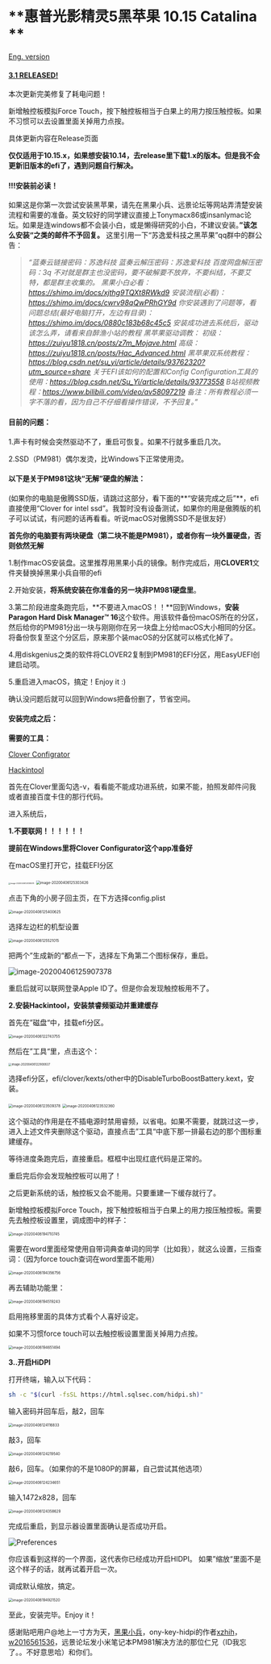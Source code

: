 # **惠普光影精灵5黑苹果 10.15 Catalina **

[Eng. version](https://github.com/Tonymiugrey/Garden-by-miugrey/blob/master/README_ENG.md)

#### <u>**3.1 RELEASED!**</u>

本次更新完美修复了耗电问题！

新增触控板模拟Force Touch，按下触控板相当于白果上的用力按压触控板。如果不习惯可以去设置里面关掉用力点按。

具体更新内容在Release页面

**仅仅适用于10.15.x，如果想安装10.14，去release里下载1.x的版本。但是我不会更新旧版本的efi了，遇到问题自行解决。**

#### **!!!安装前必读！**

如果这是你第一次尝试安装黑苹果，请先在黑果小兵、远景论坛等网站弄清楚安装流程和需要的准备。英文较好的同学建议直接上Tonymacx86或insanlymac论坛。如果是连windows都不会装小白，或是懒得研究的小白，不建议安装。**”该怎么安装“之类的邮件不予回复。**
这里引用一下“苏逸爱科技之黑苹果”qq群中的群公告：

> *“蓝奏云链接密码：苏逸科技*
> *蓝奏云解压密码：苏逸爱科技*
> *百度网盘解压密码：3q*
> *不对就是群主也没密码，要不破解要不放弃，不要纠结，不要艾特，都是群主收集的。*
> *黑果小白必看：*
> *https://shimo.im/docs/xjthg9TQXt8RWkd9*
> *安装流程(必看)：*
> *https://shimo.im/docs/cwrv98qQwPRhGY9d*
> *你安装遇到了问题等，看问题总结(最好电脑打开，左边有目录)：*
> *https://shimo.im/docs/0880c183b68c45c5*
> *安装成功进去系统后，驱动该怎么弄，请看来自醉渔小站的教程*
> *黑苹果驱动调教：*
> *初级：https://zuiyu1818.cn/posts/z7m_Mojave.html*
> *高级：https://zuiyu1818.cn/posts/Hac_Advanced.html*
> *黑苹果双系统教程：https://blog.csdn.net/su_yi/article/details/93762320?utm_source=share*
> *关于EFI该如何的配置和Config Configuration工具的使用：https://blog.csdn.net/Su_Yi/article/details/93773558*
> *B站视频教程：https://www.bilibili.com/video/av58097219*
> *备注：所有教程必须一字不落的看，因为自己不仔细看操作错误，不予回复。”*

#### **目前的问题：**

1.声卡有时候会突然驱动不了，重启可恢复。如果不行就多重启几次。

2.SSD（PM981）偶尔发烫，比Windows下正常使用烫。

#### 以下是关于PM981这块“无解”硬盘的解法：

(如果你的电脑是傲腾SSD版，请跳过这部分，看下面的**“安装完成之后”**，efi直接使用“Clover for intel ssd”。我暂时没有设备测试，如果你的用是傲腾版的机子可以试试，有问题的话再看看。听说macOS对傲腾SSD不是很友好）

**首先你的电脑要有两块硬盘（第二块不能是PM981），或者你有一块外置硬盘，否则依然无解** 

1.制作macOS安装盘。这里推荐用黑果小兵的镜像。制作完成后，用**CLOVER1**文件夹替换掉黑果小兵自带的efi

2.开始安装，**将系统安装在你准备的另一块非PM981硬盘里**。

3.第二阶段进度条跑完后，**不要进入macOS！！**回到Windows，**安装Paragon Hard Disk Manager™ 16**这个软件。用该软件备份macOS所在的分区，然后给你的PM981分出一块与刚刚你在另一块盘上分给macOS大小相同的分区。将备份恢复至这个分区后，原来那个装macOS的分区就可以格式化掉了。

4.用diskgenius之类的软件将CLOVER2复制到PM981的EFI分区，用EasyUEFI创建启动项。

5.重启进入macOS，搞定！Enjoy it :)

确认没问题后就可以回到Windows把备份删了，节省空间。



#### 安装完成之后：

**需要的工具：**

[Clover Configrator](https://mackie100projects.altervista.org/download-clover-configurator/)

[Hackintool](https://github.com/headkaze/Hackintool/releases/download/3.3.7/Hackintool.zip)

首先在Clover里面勾选-v，看看能不能成功进系统，如果不能，拍照发邮件问我或者直接百度卡住的那行代码。

进入系统后，

**1.不要联网！！！！！！**

**提前在Windows里将Clover Configurator这个app准备好**

在macOS里打开它，挂载EFI分区

<img src="./img/image-20200406125138578.png" alt="image-20200406125138578" style="zoom:25%;" />

<img src="./img/image-20200406125303426.png" alt="image-20200406125303426" style="zoom:50%;" />

点击下角的小房子回主页，在下方选择config.plist

<img src="./img/image-20200406125400625.png" alt="image-20200406125400625" style="zoom:50%;" />

选择左边栏的机型设置

<img src="./img/image-20200406125521015.png" alt="image-20200406125521015" style="zoom:50%;" />

把两个”生成新的“都点一下，选择左下角第二个图标保存，重启。

![image-20200406125907378](./img/image-20200406125907378.png)

重启后就可以联网登录Apple ID了。但是你会发现触控板用不了。

**2.安装Hackintool，安装禁睿频驱动并重建缓存**

首先在”磁盘“中，挂载efi分区。

<img src="./img/image-20200406122743755.png" alt="image-20200406122743755" style="zoom:50%;" />

然后在”工具“里，点击这个：

<img src="./img/image-20200406122900637.png" alt="image-20200406122900637" style="zoom:40%;" />

选择efi分区，efi/clover/kexts/other中的DisableTurboBoostBattery.kext，安装。

<img src="./img/image-20200406123509378-6195973.png" alt="image-20200406123509378" style="zoom:50%;" />

<img src="./img/image-20200406123532360.png" alt="image-20200406123532360" style="zoom:50%;" />

这个驱动的作用是在不插电源时禁用睿频，以省电。如果不需要，就跳过这一步，进入上述文件夹删除这个驱动，直接点击”工具“中底下那一排最右边的那个图标重建缓存。

等待进度条跑完后，直接重启。框框中出现红底代码是正常的。

重启完后你会发现触控板可以用了！

之后更新系统的话，触控板又会不能用。只要重建一下缓存就行了。

新增触控板模拟Force Touch，按下触控板相当于白果上的用力按压触控板。需要先去触控板设置里，调成图中的样子：

<img src="./img/image-20200406194710745.png" alt="image-20200406194710745" style="zoom:50%;" />

需要在word里面经常使用自带词典查单词的同学（比如我），就这么设置，三指查词：（因为force touch查词在word里面不能用）

<img src="./img/image-20200406194356756.png" alt="image-20200406194356756" style="zoom:50%;" />

再去辅助功能里：

<img src="./img/image-20200406194519243.png" alt="image-20200406194519243" style="zoom:50%;" />

启用拖移里面的具体方式看个人喜好设定。

如果不习惯force touch可以去触控板设置里面关掉用力点按。

<img src="./img/image-20200406194651494.png" alt="image-20200406194651494" style="zoom:50%;" />

**3..开启HiDPI**

打开终端，输入以下代码：

```bash
sh -c "$(curl -fsSL https://html.sqlsec.com/hidpi.sh)"
```

输入密码并回车后，敲2，回车

<img src="./img/image-20200406124116833.png" alt="image-20200406124116833" style="zoom:50%;" />



敲3，回车

<img src="./img/image-20200406124219540.png" alt="image-20200406124219540" style="zoom:50%;" />

敲6，回车。（如果你的不是1080P的屏幕，自己尝试其他选项）

<img src="./img/image-20200406124234651.png" alt="image-20200406124234651" style="zoom:50%;" />



输入1472x828，回车

<img src="./img/image-20200406124358629.png" alt="image-20200406124358629" style="zoom:50%;" />



完成后重启，到显示器设置里面确认是否成功开启。

![Preferences](https://github.com/xzhih/one-key-hidpi/raw/master/img/hidpi.gif)

你应该看到这样的一个界面，这代表你已经成功开启HIDPI。 如果”缩放“里面不是这个样子的话，就再试着开启一次。

调成默认缩放，搞定。

<img src="./img/image-20200406194921520.png" alt="image-20200406194921520" style="zoom:50%;" />

至此，安装完毕。Enjoy it！



感谢贴吧用户@地上一寸方为天，[黑果小兵](https://blog.daliansky.net)，ony-key-hidpi的作者[xzhih](https://github.com/xzhih/one-key-hidpi)，[w2016561536](https://github.com/w2016561536)，远景论坛发小米笔记本PM981解决方法的那位仁兄（ID我忘了。。不好意思哈）和你们。
